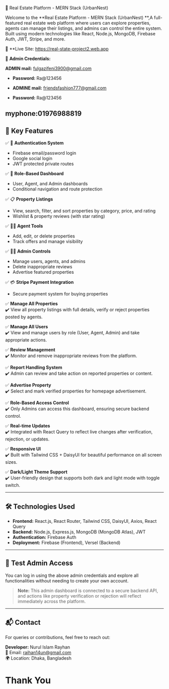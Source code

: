  🏡 Real Estate Platform - MERN Stack (UrbanNest)

Welcome to the **Real Estate Platform - MERN Stack (UrbanNest) **,A full-featured real estate web platform where users can explore properties, agents can manage their listings, and admins can control the entire system. Built using modern technologies like React, Node.js, MongoDB, Firebase Auth, JWT, Stripe, and more. 


🔗 **Live Site: https://real-state-project2.web.app

🔐 **Admin Credentials:**

  **ADMIN mail:** fulgazifeni3900@gmail.com  
- **Password:** Ra@123456
	
- **ADMINE mail:** friendsfashion777@gmail.com  
- **Password:** Ra@123456

 myphone:01976988819
---

## 🚀 Key Features

✅ 🔑 **Authentication System**
  - Firebase email/password login
  - Google social login
  - JWT protected private routes

✅ 👤 **Role-Based Dashboard**
  - User, Agent, and Admin dashboards
  - Conditional navigation and route protection

✅ 📋 **Property Listings**
  - View, search, filter, and sort properties by category, price, and rating
  - Wishlist & property reviews (with star rating)

✅ 🧑‍💼 **Agent Tools**
  - Add, edit, or delete properties
  - Track offers and manage visibility

✅ 👮‍♂️ **Admin Controls**
  - Manage users, agents, and admins
  - Delete inappropriate reviews
  - Advertise featured properties

✅ 💳 **Stripe Payment Integration**
  - Secure payment system for buying properties


✅ **Manage All Properties**  
✔️ View all property listings with full details, verify or reject properties posted by agents.

✅ **Manage All Users**  
✔️ View and manage users by role (User, Agent, Admin) and take appropriate actions.

✅ **Review Management**  
✔️ Monitor and remove inappropriate reviews from the platform.

✅ **Report Handling System**  
✔️ Admin can review and take action on reported properties or content.

✅ **Advertise Property**  
✔️ Select and mark verified properties for homepage advertisement.

✅ **Role-Based Access Control**  
✔️ Only Admins can access this dashboard, ensuring secure backend control.

✅ **Real-time Updates**  
✔️ Integrated with React Query to reflect live changes after verification, rejection, or updates.

✅ **Responsive UI**  
✔️ Built with Tailwind CSS + DaisyUI for beautiful performance on all screen sizes.

✅ **Dark/Light Theme Support**  
✔️ User-friendly design that supports both dark and light mode with toggle switch.

---

## 🛠️ Technologies Used

- **Frontend:** React.js, React Router, Tailwind CSS, DaisyUI, Axios, React Query  
- **Backend:** Node.js, Express.js, MongoDB (MongoDB Atlas), JWT  
- **Authentication:** Firebase Auth  
- **Deployment:** Firebase (Frontend), Versel (Backend)

---

## 🧪 Test Admin Access

You can log in using the above admin credentials and explore all functionalities without needing to create your own account.

> **Note:** This admin dashboard is connected to a secure backend API, and actions like property verification or rejection will reflect immediately across the platform.

---

## 📬 Contact

For queries or contributions, feel free to reach out:

**Developer:** Nurul Islam Rayhan  
📧 Email: raihan14un@gmail.com  
🌍 Location: Dhaka, Bangladesh


# Thank You 

